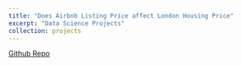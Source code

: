 ```yaml
---
title: "Does Airbnb Listing Price affect London Housing Price"
excerpt: "Data Science Projects"
collection: projects
---
```


[Github Repo](https://github.com/qisuqi/Does-Airbnb-Listing-Price-affect-London-Housing-Price)
